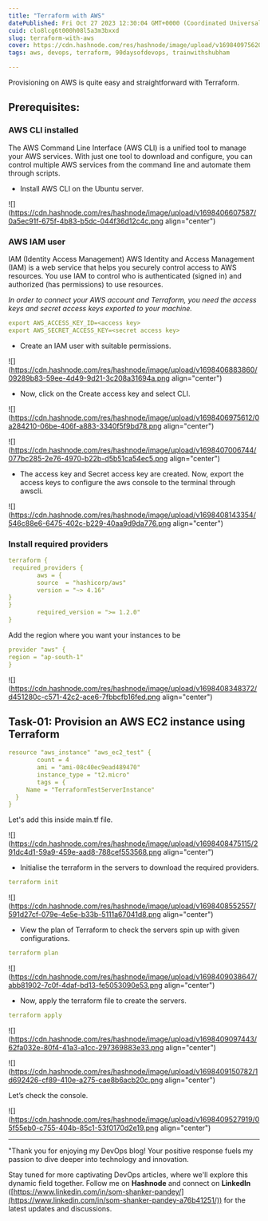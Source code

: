 ```yaml
---
title: "Terraform with AWS"
datePublished: Fri Oct 27 2023 12:30:04 GMT+0000 (Coordinated Universal Time)
cuid: clo8lcg6t000h08l5a3m3bxxd
slug: terraform-with-aws
cover: https://cdn.hashnode.com/res/hashnode/image/upload/v1698409756202/26401d45-8e8e-44a2-8823-e1678b96052c.png
tags: aws, devops, terraform, 90daysofdevops, trainwithshubham

---
```


Provisioning on AWS is quite easy and straightforward with Terraform.

## Prerequisites:

### AWS CLI installed

The AWS Command Line Interface (AWS CLI) is a unified tool to manage your AWS services. With just one tool to download and configure, you can control multiple AWS services from the command line and automate them through scripts.

* Install AWS CLI on the Ubuntu server.
    

![](https://cdn.hashnode.com/res/hashnode/image/upload/v1698406607587/0a5ec91f-675f-4b83-b5dc-044f36d12c4c.png align="center")

### AWS IAM user

IAM (Identity Access Management) AWS Identity and Access Management (IAM) is a web service that helps you securely control access to AWS resources. You use IAM to control who is authenticated (signed in) and authorized (has permissions) to use resources.

*In order to connect your AWS account and Terraform, you need the access keys and secret access keys exported to your machine.*

```yaml
export AWS_ACCESS_KEY_ID=<access key>
export AWS_SECRET_ACCESS_KEY=<secret access key>
```

* Create an IAM user with suitable permissions.
    

![](https://cdn.hashnode.com/res/hashnode/image/upload/v1698406883860/09289b83-59ee-4d49-9d21-3c208a31694a.png align="center")

* Now, click on the Create access key and select CLI.
    

![](https://cdn.hashnode.com/res/hashnode/image/upload/v1698406975612/0a284210-06be-406f-a883-3340f5f9bd78.png align="center")

![](https://cdn.hashnode.com/res/hashnode/image/upload/v1698407006744/077bc285-2e76-4970-b22b-d5b51ca54ec5.png align="center")

* The access key and Secret access key are created. Now, export the access keys to configure the aws console to the terminal through awscli.
    

![](https://cdn.hashnode.com/res/hashnode/image/upload/v1698408143354/546c88e6-6475-402c-b229-40aa9d9da776.png align="center")

### Install required providers

```yaml
terraform {
 required_providers {
        aws = {
        source  = "hashicorp/aws"
        version = "~> 4.16"
}
}
        required_version = ">= 1.2.0"
}
```

Add the region where you want your instances to be

```yaml
provider "aws" {
region = "ap-south-1"
}
```

![](https://cdn.hashnode.com/res/hashnode/image/upload/v1698408348372/d451280c-c571-42c2-ace6-7fbbcfb16fed.png align="center")

## Task-01: Provision an AWS EC2 instance using Terraform

```yaml
resource "aws_instance" "aws_ec2_test" {
        count = 4
        ami = "ami-08c40ec9ead489470"
        instance_type = "t2.micro"
        tags = {
     Name = "TerraformTestServerInstance"
  }
}
```

Let's add this inside main.tf file.

![](https://cdn.hashnode.com/res/hashnode/image/upload/v1698408475115/291dc4d1-59a9-459e-aad8-788cef553568.png align="center")

* Initialise the terraform in the servers to download the required providers.
    

```yaml
terraform init
```

![](https://cdn.hashnode.com/res/hashnode/image/upload/v1698408552557/591d27cf-079e-4e5e-b33b-5111a67041d8.png align="center")

* View the plan of Terraform to check the servers spin up with given configurations.
    

```yaml
terraform plan
```

![](https://cdn.hashnode.com/res/hashnode/image/upload/v1698409038647/abb81902-7c0f-4daf-bd13-fe5053090e53.png align="center")

* Now, apply the terraform file to create the servers.
    

```yaml
terraform apply
```

![](https://cdn.hashnode.com/res/hashnode/image/upload/v1698409097443/62fa032e-80f4-41a3-a1cc-297369883e33.png align="center")

![](https://cdn.hashnode.com/res/hashnode/image/upload/v1698409150782/1d692426-cf89-410e-a275-cae8b6acb20c.png align="center")

Let’s check the console.

![](https://cdn.hashnode.com/res/hashnode/image/upload/v1698409527919/05f55eb0-c755-404b-85c1-53f0170d2e19.png align="center")

---

"Thank you for enjoying my DevOps blog! Your positive response fuels my passion to dive deeper into technology and innovation.

Stay tuned for more captivating DevOps articles, where we'll explore this dynamic field together. Follow me on **Hashnode** and connect on **LinkedIn** ([https://www.linkedin.com/in/som-shanker-pandey/](https://www.linkedin.com/in/som-shanker-pandey-a76b41251/)) for the latest updates and discussions.
